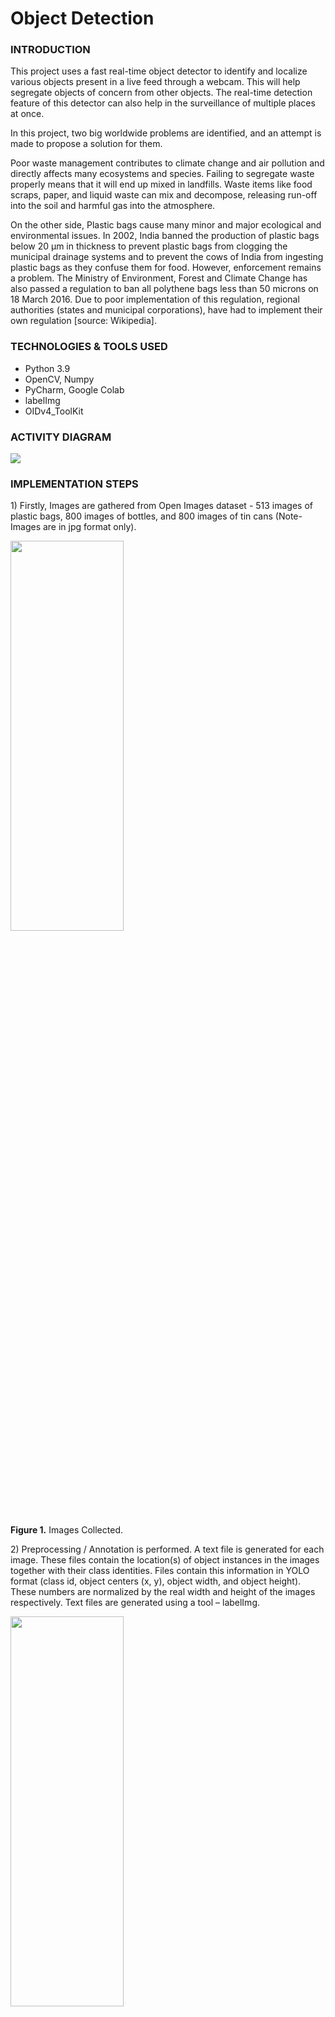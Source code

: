 # Object Detection

### INTRODUCTION

<p>This project uses a fast real-time object detector to identify and localize various objects present in a live feed through a webcam. This will help segregate objects of concern from other objects. The real-time detection feature of this detector can also help in the surveillance of multiple places at once.</p>

<p>In this project, two big worldwide problems are identified, and an attempt is made to propose a solution for them.</p> 
<p>Poor waste management contributes to climate change and air pollution and directly affects many ecosystems and species. Failing to segregate waste properly means that it will end up mixed in landfills. Waste items like food scraps, paper, and liquid waste can mix and decompose, releasing run-off into the soil and harmful gas into the atmosphere.</p>
<p>On the other side, Plastic bags cause many minor and major ecological and environmental issues. In 2002, India banned the production of plastic bags below 20 µm in thickness to prevent plastic bags from clogging the municipal drainage systems and to prevent the cows of India from ingesting plastic bags as they confuse them for food. However, enforcement remains a problem. The Ministry of Environment, Forest and Climate Change has also passed a regulation to ban all polythene bags less than 50 microns on 18 March 2016. Due to poor implementation of this regulation, regional authorities (states and municipal corporations), have had to implement their own regulation [source: Wikipedia].</p>

### TECHNOLOGIES & TOOLS USED
<ul>
  <li>Python 3.9</li>
  <li>OpenCV, Numpy</li>
  <li>PyCharm, Google Colab</li>
  <li>labelImg</li>
  <li>OIDv4_ToolKit</li>
</ul>

### ACTIVITY DIAGRAM

<img src="https://github.com/Prakhar-Verma39/Object-Detection/assets/103757447/8e9600f6-94dd-4bab-9f75-7abe23c72381"/>

### IMPLEMENTATION STEPS

<p>1)	Firstly, Images are gathered from Open Images dataset - 513 images of plastic bags, 800 images of bottles, and 800 images of tin cans (Note- Images are in jpg format only).</p>

<img src="https://github.com/Prakhar-Verma39/Object-Detection/assets/103757447/28cb2ed4-b9eb-4496-b992-e499a9f31c1e" height="40%" width="60%"/>
<p><b>Figure 1.</b> Images Collected.</p>

<p>2)	Preprocessing / Annotation is performed. A text file is generated for each image. These files contain the location(s) of object instances in the images together with their class identities. Files contain this information in YOLO format (class id, object centers    (x, y), object width, and object height). These numbers are normalized by the real width and height of the images respectively. Text files are generated using a tool – labelImg.</p>

<img src="https://github.com/Prakhar-Verma39/Object-Detection/assets/103757447/85a787f1-9408-4ac8-a0e7-723d48fb9096" height="40%" width="60%"/>
<p><b>Figure 2.</b> Annotated Images</p>

<p>3)	Training is done on Google’s colab. Online GPU is utilized to speed up the process. Further, the advantage of pre-trained weights is taken and weights are downloaded and tested after every 2000 iterations. Overall, 6000 iterations are performed i.e., approximately 9 hours of training. The darknet framework is utilized for training purposes which is created also created by one of the contributors to the YOLO algorithm – Joseph Redmon. This framework serves as a backbone or feature extractor. Images are split into a 7:3 ratio for training and validation.</p>

<img arc="https://github.com/Prakhar-Verma39/Object-Detection/assets/103757447/dc576e6c-9316-4525-9e9e-83b0c202ca67" height="40%" width="60%"/>
<p><b>Figure 3.</b> Training</p>

<p>4)	Finally, the model is evaluated by using charts provided by the Darknet framework and tested over some real-time images/feed from the webcam.</p>


### TESTING & FINDING

<p>Firstly, Mean Average Precision(mAP) is used to evaluate model performance. The mean of average precision values is calculated over recall values from 0 to 1. It uses other sub-metrics such as Confusion Matrix, Intersection over Union or Jaccard Index, Recall, and Precision.</p>
<p>These values are computed by the Darknet framework after every 1000 iterations.</p>

<p>Secondly, YOLOv3 uses binary cross-entropy loss for each label and computes total loss to plot a chart of mAP and loss values for each iteration.</p>

<img src="https://github.com/Prakhar-Verma39/Object-Detection/assets/103757447/9ead8077-eb81-478c-8936-a2ab2439a9d7" height="60%" width="40%"/>

<p><b>Figure 4.</b> Chart showing loss and mAP after 3000 iterations.</p>

<img src="https://github.com/Prakhar-Verma39/Object-Detection/assets/103757447/e96afdf1-a479-4e60-897c-4b232dbbc771" height="40%" width="30%"/>
<img src="https://github.com/Prakhar-Verma39/Object-Detection/assets/103757447/a01e06fb-3ff2-446d-bfd8-36afc3e1b1d5" height="40%" width="30%"/>
<img src="https://github.com/Prakhar-Verma39/Object-Detection/assets/103757447/e84462d0-fa1d-40cf-85c2-05f6b396e848"height="40%" width="30%"/>
<img src="https://github.com/Prakhar-Verma39/Object-Detection/assets/103757447/a44c84e6-2f10-4938-a128-0bd4d8a9189e"height="40%" width="30%"/>
<img src="https://github.com/Prakhar-Verma39/Object-Detection/assets/103757447/15f6f6a5-1874-4735-8367-018ef2c2437a"height="40%" width="30%"/>
<img src="https://github.com/Prakhar-Verma39/Object-Detection/assets/103757447/a5bc5751-6ab5-4d8e-a5f3-23843a5e3191"height="40%" width="30%"/>
<p text-align="center;"><b>Figure 5.</b> Object detected in real-time (True Positives).</p>

<img src="https://github.com/Prakhar-Verma39/Object-Detection/assets/103757447/cc309b96-0d83-45dc-8f0f-eb769d868b46" height="40%" width="30%"/>
<img src="https://github.com/Prakhar-Verma39/Object-Detection/assets/103757447/160c53ed-63e2-4874-987f-e452e034ab8d" height="40%" width="30%"/>
<p text-align="center;"><b>Figure 6.</b> Object detected in real-time (True Negatives).</p>

<img src="https://github.com/Prakhar-Verma39/Object-Detection/assets/103757447/ee211ece-23bd-4aa3-8e46-3207cd416131" height="40%" width="30%"/>
<img src="https://github.com/Prakhar-Verma39/Object-Detection/assets/103757447/0f7cd2a0-0ba7-463a-80d1-e1926d6e6f18" height="40%" width="30%"/>
<p text-align="center;"><b>Figure 7.</b> Object detected in real-time (False Negatives).</p>

<img src="https://github.com/Prakhar-Verma39/Object-Detection/assets/103757447/f046456c-b9b5-48ec-9b52-23cd61c98497" height="40%" width="30%"/>
<img src="https://github.com/Prakhar-Verma39/Object-Detection/assets/103757447/078e22ba-4c12-4b84-80a2-83a719b7e125" height="40%" width="30%"/>
<p text-align="center;"><b>Figure 8.</b> Object detected in real-time (False Positives).</p>
